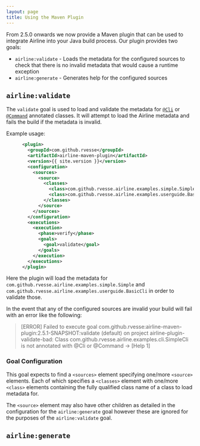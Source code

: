 ```yaml
---
layout: page
title: Using the Maven Plugin
---
```


From 2.5.0 onwards we now provide a Maven plugin that can be used to integrate Airline into your Java build process.  Our plugin provides two goals:

- `airline:validate` - Loads the metadata for the configured sources to check that there is no invalid metadata that would cause a runtime exception
- `airline:generate` - Generates help for the configured sources

## `airline:validate`

The `validate` goal is used to load and validate the metadata for [`@Cli`](../annotations/cli.html) or [`@Command`](../annotations/command.html) annotated classes.  It will attempt to load the Airline metadata and fails the build if the metadata is invalid.

Example usage:

```xml
      <plugin>
        <groupId>com.github.rvesse</groupId>
        <artifactId>airline-maven-plugin</artifactId>
        <version>{{ site.version }}</version>
        <configuration>
          <sources>
            <source>
              <classes>
                <class>com.github.rvesse.airline.examples.simple.Simple</class>
                <class>com.github.rvesse.airline.examples.userguide.BasicCli</class>
              </classes>
            </source>
          </sources>
        </configuration>
        <executions>
          <execution>
            <phase>verify</phase>
            <goals>
              <goal>validate</goal>
            </goals>
          </execution>
        </executions>
      </plugin>
```

Here the plugin will load the metadata for `com.github.rvesse.airline.examples.simple.Simple` and `com.github.rvesse.airline.examples.userguide.BasicCli` in order to validate those.

In the event that any of the configured sources are invalid your build will fail with an error like the following:

> [ERROR] Failed to execute goal com.github.rvesse:airline-maven-plugin:2.5.1-SNAPSHOT:validate (default) on project airline-plugin-validate-bad: Class com.github.rvesse.airline.examples.cli.SimpleCli is not annotated with @Cli or @Command -> [Help 1]

### Goal Configuration

This goal expects to find a `<sources>` element specifying one/more `<source>` elements.  Each of which specifies a `<classes>` element with one/more `<class>` elements containing the fully qualified class name of a class to load metadata for.

The `<source>` element may also have other children as detailed in the configuration for the `airline:generate` goal however these are ignored for the purposes of the `airline:validate` goal.

## `airline:generate`